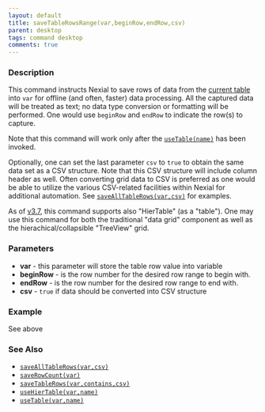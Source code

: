 ```yaml
---
layout: default
title: saveTableRowsRange(var,beginRow,endRow,csv)
parent: desktop
tags: command desktop
comments: true
---
```


### Description
This command instructs Nexial to save rows of data from the [current table](useTable(var,name)) into `var` for 
offline (and often, faster) data processing. All the captured data will be treated as text; no data type conversion or 
formatting will be performed. One would use `beginRow` and `endRow` to indicate the row(s) to capture.

Note that this command will work only after the [`useTable(name)`](useTable(var,name)) has been invoked.

Optionally, one can set the last parameter `csv` to `true` to obtain the same data set as a CSV structure. Note that
this CSV structure will include column header as well. Often converting grid data to CSV is preferred as one would be
able to utilize the various CSV-related facilities within Nexial for additional automation. See 
[`saveAllTableRows(var,csv)`](saveAllTableRows(var,csv)) for examples.
    
As of [v3.7](../../release/nexial-core-v3.7.changelog), this command supports also "HierTable" (as a "table"). One may 
use this command for both the traditional "data grid" component as well as the hierachical/collapsible "TreeView" grid.


### Parameters
- **var** - this parameter will store the table row value into variable
- **beginRow** - is the row number for the desired row range to begin with.
- **endRow** - is the row number for the desired row range to end with.
- **csv** - `true` if data should be converted into CSV structure


### Example
See above


### See Also
- [`saveAllTableRows(var,csv)`](saveAllTableRows(var,csv))
- [`saveRowCount(var)`](saveRowCount(var))
- [`saveTableRows(var,contains,csv)`](saveTableRows(var,contains,csv))
- [`useHierTable(var,name)`](useHierTable(var,name))
- [`useTable(var,name)`](useTable(var,name))
